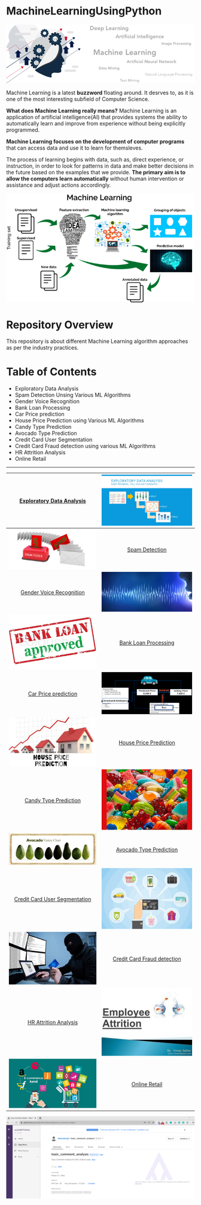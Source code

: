 # MachineLearningUsingPython

[![](https://github.com/aniacharya/MachineLearning/blob/master/images/banner.png)](https://github.com/aniacharya/MachineLearning/blob/master/images/banner.png)

Machine Learning is a latest **buzzword** floating around. It desrves to, as it is one of the most interesting subfield of Computer Science.

**What does Machine Learning really means?**
Machine Learning is an application of artificial intelligence(AI) that provides systems the ability to automatically learn and improve from experience without being explicitly programmed.

**Machine Learning focuses on the development of computer programs** that can access data and use it to learn for themsleves.

The process of learning begins with data, such as, direct experience, or instruction, in order to look for patterns in data and make better decisions in the future based on the examples that we provide. **The primary aim is to allow the computers learn automatically** without human intervention or assistance and adjust actions accordingly. 

[![](https://github.com/aniacharya/MachineLearning/blob/master/images/mlflow.png)](https://github.com/aniacharya/MachineLearning/blob/master/images/mlflow.png)

# Repository Overview
This repository is about different Machine Learning algorithm approaches as per the industry practices.

# Table of Contents
- Exploratory Data Analysis
- Spam Detection Unsing Various ML Algorithms
- Gender Voice Recognition
- Bank Loan Processing
- Car Price prediction
- House Price Prediction using Various ML Algorithms
- Candy Type Prediction
- Avocado Type Prediction
- Credit Card User Segmentation
- Credit Card Fraud detection using various ML Algorithms
- HR Attrition Analysis
- Online Retail
------------



| [Exploratory Data Analysis](https://github.com/aniacharya/MachineLearning/tree/master/Exploratory%20Data%20Analysis "Exploratory Data Analysis")  |  [![](https://github.com/aniacharya/MachineLearning/blob/master/images/EDA.png)](https://github.com/aniacharya/MachineLearning/blob/master/images/EDA.png) |
| :------------: | :------------: |
| [![](https://github.com/aniacharya/MachineLearning/blob/master/images/Spam.jpg)](https://github.com/aniacharya/MachineLearning/blob/master/images/Spam.jpg)  | [Spam Detection](https://github.com/aniacharya/MachineLearning/tree/master/Spam%20Detection%20Unsing%20Multiple%20ML%20Algorithms "Spam Detection")  |
| [Gender Voice Recognition](https://github.com/aniacharya/MachineLearning/tree/master/Gender%20Voice%20Recognition "Gender Voice Recognition")  |  [![](https://github.com/aniacharya/MachineLearning/blob/master/images/Gender%20Voice%20Recog.jpg)](https://github.com/aniacharya/MachineLearning/blob/master/images/Gender%20Voice%20Recog.jpg) |
| [![](https://github.com/aniacharya/MachineLearning/blob/master/images/Bank%20Loan.jpg)](https://github.com/aniacharya/MachineLearning/blob/master/images/Bank%20Loan.jpg) | [Bank Loan Processing](https://github.com/aniacharya/MachineLearning/tree/master/Bank%20Loan%20Processing "Bank Loan Processing")  |
| [Car Price prediction](https://github.com/aniacharya/MachineLearning/tree/master/Car%20Price%20prediction "Car Price prediction")  | [![](https://github.com/aniacharya/MachineLearning/blob/master/images/Car%20Price.png)](https://github.com/aniacharya/MachineLearning/blob/master/images/Car%20Price.png)  |
| [![](https://github.com/aniacharya/MachineLearning/blob/master/images/House%20Price.jpg)](https://github.com/aniacharya/MachineLearning/blob/master/images/House%20Price.jpg)  | [House Price Prediction](https://github.com/aniacharya/MachineLearning/tree/master/House%20Price%20Prediction%20Multiple%20ML%20Algorithms "House Price Prediction")  |
| [Candy Type Prediction](https://github.com/aniacharya/MachineLearning/tree/master/Candy%20Type%20Prediction "Candy Type Prediction")  | [![](https://github.com/aniacharya/MachineLearning/blob/master/images/candy.jpg)](https://github.com/aniacharya/MachineLearning/blob/master/images/candy.jpg)  |
| [![](https://github.com/aniacharya/MachineLearning/blob/master/images/Avocado.jpg)](https://github.com/aniacharya/MachineLearning/blob/master/images/Avocado.jpg)  | [Avocado Type Prediction](https://github.com/aniacharya/MachineLearning/tree/master/Avocado%20Type%20Prediction "Avocado Type Prediction")  |
| [Credit Card User Segmentation](https://github.com/aniacharya/MachineLearning/tree/master/Credit%20Card%20User%20Segmentation "Credit Card User Segmentation")  | [![](https://github.com/aniacharya/MachineLearning/blob/master/images/Credit%20Card%20segmentation.jpg)](https://github.com/aniacharya/MachineLearning/blob/master/images/Credit%20Card%20segmentation.jpg)  |
|[![](https://github.com/aniacharya/MachineLearning/blob/master/images/Credit%20card%20fraud.jpg)](https://github.com/aniacharya/MachineLearning/blob/master/images/Credit%20card%20fraud.jpg)  | [Credit Card Fraud detection](https://github.com/aniacharya/MachineLearning/tree/master/Credit%20Card%20Fraud%20detection%20Multiple%20ML%20Algorithms "Credit Card Fraud detection")  |
| [HR Attrition Analysis](https://github.com/aniacharya/MachineLearning/tree/master/HR%20Attrition%20Analysis "HR Attrition Analysis")  | [![](https://github.com/aniacharya/MachineLearning/blob/master/images/HR%20Attrition.jpg)](https://github.com/aniacharya/MachineLearning/blob/master/images/HR%20Attrition.jpg) |
| [![](https://github.com/aniacharya/MachineLearning/blob/master/images/Online%20Retail.jpg)](https://github.com/aniacharya/MachineLearning/blob/master/images/Online%20Retail.jpg)  | [Online Retail](https://github.com/aniacharya/MachineLearning/tree/master/Online%20Retail "Online Retail") |




[![AIbootcamp](https://github.com/aniacharya/MachineLearning/blob/master/images/AIbootcamp.png "AIbootcamp")](https://github.com/aniacharya/MachineLearning/blob/master/images/AIbootcamp.png "AIbootcamp")

